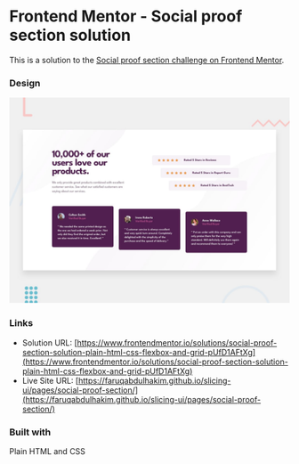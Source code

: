 # Frontend Mentor - Social proof section solution

This is a solution to the [Social proof section challenge on Frontend Mentor](https://www.frontendmentor.io/challenges/social-proof-section-6e0qTv_bA).

### Design

![](./preview.jpg)

### Links

- Solution URL: [https://www.frontendmentor.io/solutions/social-proof-section-solution-plain-html-css-flexbox-and-grid-pUfD1AFtXg](https://www.frontendmentor.io/solutions/social-proof-section-solution-plain-html-css-flexbox-and-grid-pUfD1AFtXg)
- Live Site URL: [https://faruqabdulhakim.github.io/slicing-ui/pages/social-proof-section/](https://faruqabdulhakim.github.io/slicing-ui/pages/social-proof-section/)

### Built with

Plain HTML and CSS
